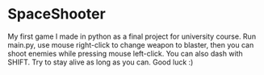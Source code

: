 # SpaceShooter
My first game I made in python as a final project for university course. Run main.py, use mouse right-click to change weapon to blaster, then you can shoot enemies while pressing mouse left-click. You can also dash with SHIFT. Try to stay alive as long as you can. Good luck :)
